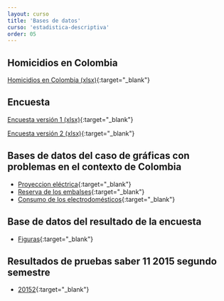 ```yaml
---
layout: curso
title: 'Bases de datos'
curso: 'estadistica-descriptiva'
order: 05
---
```



## Homicidios en Colombia

[Homicidios en Colombia (xlsx)](./basesdedatos/HomicidiosColombia2014.xlsx){:target="_blank"}


## Encuesta

[Encuesta versión 1 (xlsx)](./basesdedatos/Encuesta1.xlsx){:target="_blank"}

[Encuesta versión 2 (xlsx)](./basesdedatos/Encuesta2.xlsx){:target="_blank"}

##  Bases de datos del caso de gráficas con problemas en el contexto de Colombia

   * [Proyeccion eléctrica](./basesdedatos/ejemplo1.xlsx){:target="_blank"}
   * [Reserva de los embalses](./basesdedatos/Reservas_de_embalses.xlsx){:target="_blank"}
   * [Consumo de los electrodomésticos](./basesdedatos/consumoElectrodomesticos.xlsx){:target="_blank"}
   
## Base de datos del resultado de la encuesta

   * [Figuras](./basesdedatos/figuras.xlsx){:target="_blank"}

## Resultados de pruebas saber 11 2015 segundo semestre

   * [20152](./basesdedatos/20152.xls){:target="_blank"}
